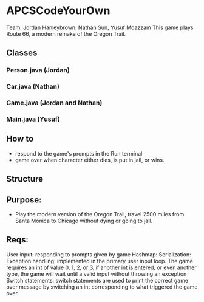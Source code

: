 # APCSCodeYourOwn
Team: Jordan Hanleybrown, Nathan Sun, Yusuf Moazzam
This game plays Route 66, a modern remake of the Oregon Trail.

## Classes
### Person.java (Jordan)
### Car.java (Nathan)
### Game.java (Jordan and Nathan)
### Main.java (Yusuf)
## How to
- respond to the game's prompts in the Run terminal
- game over when character either dies, is put in jail, or wins.

## Structure
## Purpose:
- Play the modern version of the Oregon Trail, travel 2500 miles from Santa Monica to Chicago without dying or going to jail. 

## Reqs:
User input: responding to prompts given by game
Hashmap:
Serialization:
Exception handling: implemented in the primary user input loop. The game requires an int of value 0, 1, 2, or 3, if another int is entered, or even another type, the game will wait until a valid input without throwing an exception
Switch statements: switch statements are used to print the correct game over message by switching an int corresponding to what triggered the game over
